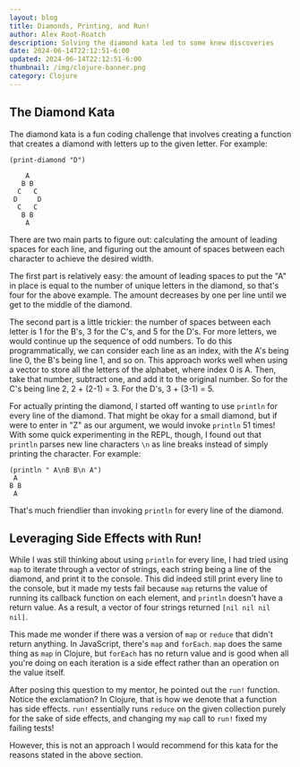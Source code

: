 ```yaml
---
layout: blog
title: Diamonds, Printing, and Run!
author: Alex Root-Roatch
description: Solving the diamond kata led to some knew discoveries
date: 2024-06-14T22:12:51-6:00
updated: 2024-06-14T22:12:51-6:00
thumbnail: /img/clojure-banner.png
category: Clojure
---
```


## The Diamond Kata

The diamond kata is a fun coding challenge that involves creating a function that creates a diamond with letters up to the given letter. For example:

```
(print-diamond "D")

    A
   B B
  C   C
 D     D
  C   C
   B B
    A

```

There are two main parts to figure out: calculating the amount of leading spaces for each line, and figuring out the amount of spaces between each character to achieve the desired width. 

The first part is relatively easy: the amount of leading spaces to put the "A" in place is equal to the number of unique letters in the diamond, so that's four for the above example. The amount decreases by one per line until we get to the middle of the diamond.

The second part is a little trickier: the number of spaces between each letter is 1 for the B's, 3 for the C's, and 5 for the D's. For more letters, we would continue up the sequence of odd numbers. To do this programmatically, we can consider each line as an index, with the A's being line 0, the B's being line 1, and so on. This approach works well when using a vector to store all the letters of the alphabet, where index 0 is A. Then, take that number, subtract one, and add it to the original number. So for the C's being line 2, 2 + (2-1) = 3. For the D's, 3 + (3-1) = 5.

For actually printing the diamond, I started off wanting to use `println` for every line of the diamond. That might be okay for a small diamond, but if were to enter in "Z" as our argument, we would invoke `println` 51 times! With some quick experimenting in the REPL, though, I found out that `println` parses new line characters `\n` as line breaks instead of simply printing the character. For example:
```
(println " A\nB B\n A")
 A
B B
 A 
```
That's much friendlier than invoking `println` for every line of the diamond.

## Leveraging Side Effects with Run!

While I was still thinking about using `println` for every line, I had tried using `map` to iterate through a vector of strings, each string being a line of the diamond, and print it to the console. This did indeed still print every line to the console, but it made my tests fail because `map` returns the value of running its callback function on each element, and `println` doesn't have a return value. As a result, a vector of four strings returned `[nil nil nil nil]`.

This made me wonder if there was a version of `map` or `reduce` that didn't return anything. In JavaScript, there's `map` and `forEach`. `map` does the same thing as `map` in Clojure, but `forEach` has no return value and is good when all you're doing on each iteration is a side effect rather than an operation on the value itself. 

After posing this question to my mentor, he pointed out the `run!` function. Notice the exclamation? In Clojure, that is how we denote that a function has side effects. `run!` essentially runs `reduce` on the given collection purely for the sake of side effects, and changing my `map` call to `run!` fixed my failing tests!

However, this is not an approach I would recommend for this kata for the reasons stated in the above section.


